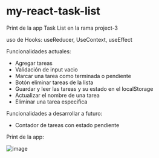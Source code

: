 # my-react-task-list

Print de la app Task List en la rama project-3

uso de Hooks: useReducer, UseContext, useEffect

Funcionalidades actuales:

- Agregar tareas
- Validación de input vacio
- Marcar una tarea como terminada o pendiente
- Botón eliminar tareas de la lista
- Guardar y leer las tareas y su estado en el localStorage
- Actualizar el nombre de una tarea
- Eliminar una tarea especifica

Funcionalidades a desarrollar a futuro:

- Contador de tareas con estado pendiente

Print de la app:

![image](https://github.com/fernandolhoyosh/task-list/assets/108826210/bd9d83ad-0bd1-4df5-aa33-65b69af35730)



